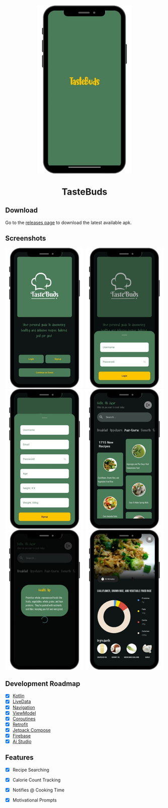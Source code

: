 <h1 align="center">
<br>
  <img src="screenshots/SS1.png" width="300" alt="TasteBuds">
<br>
<br>
TasteBuds
</h1>

## Download

Go to the [releases page](https://github.com/s1lent18/RecipeOrganizer/releases) to download the latest available apk.

## Screenshots

<p align="center">
  <img src="screenshots/Landing1.png" width="250" alt="Landing">
  <img src="screenshots/Login1.png" width="250" alt="Login">
  <img src="screenshots/SignUp1.png" width="250" alt="Signup">
  <img src="screenshots/Home1.png" width="250" alt="Home">
  <img src="screenshots/Prompt1.png" width="250" alt="Photographer">
  <img src="screenshots/Single1.png" width="250" alt="review">
</p>

## Development Roadmap

- [x] [Kotlin](https://kotlinlang.org/)
- [x] [LiveData](https://developer.android.com/topic/libraries/architecture/livedata)
- [x] [Navigation](https://developer.android.com/topic/libraries/architecture/navigation)
- [x] [ViewModel](https://developer.android.com/topic/libraries/architecture/viewmodel)
- [x] [Coroutines](https://developer.android.com/topic/libraries/architecture/coroutines)
- [x] [Retrofit](https://square.github.io/retrofit/)
- [x] [Jetpack Compose](https://developer.android.com/jetpack/compose)
- [x] [Firebase](https://firebase.google.com/)
- [x] [Ai Studio](https://aistudio.google.com/)  

## Features

- [x] Recipe Searching
- [x] Calorie Count Tracking
- [x] Notifies @ Cooking Time
- [X] Motivational Prompts 



